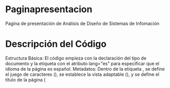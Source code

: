 # Paginapresentacion
Pagina de presentación de Análisis de Diseño de Sistemas de Infomación 
# Descripción del Código
Estructura Básica: El código empieza con la declaración del tipo de documento <!DOCTYPE html> y la etiqueta <html> con el atributo lang="es" para especificar que el idioma de la página es español.
Metadatos: Dentro de la etiqueta <head>, se define el juego de caracteres (<meta charset="UTF-8">), se establece la vista adaptable (<meta name="viewport" content="width=device-width, initial-scale=1.0">), y se define el título de la página (<title>).
Estilos en Línea: Se utiliza la etiqueta <style> para incluir algunos estilos básicos para mejorar la apariencia de la página.
Encabezado: La sección <header> contiene el título principal de la página.
Contenido Principal: La sección <main> incluye un contenedor .content con introducción, objetivos y contenidos del curso.
Pie de Página: La sección <div class="footer"> contiene el pie de página con información de derechos de autor.
prueba
